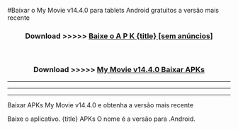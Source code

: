 #Baixar o My Movie v14.4.0  para tablets Android gratuitos a versão mais recente


<div align="center">
<h3>Download >>>>> <a href="https://pt-web.web.app/?pt= {title}">Baixe o A P K {title} [sem anúncios]</a></h3><br>

<h3>Download >>>>> <a href="https://pt-web.web.app/?pt= {title}">My Movie v14.4.0 Baixar APKs</a></h3>
</div>

----------------------------------------------------------

----------------------------------------------------------

----------------------------------------------------------

Baixar APKs My Movie v14.4.0 e obtenha a versão mais recente

Baixe o aplicativo. {title} APKs O nome é a versão para .Android.


